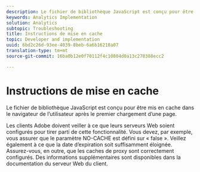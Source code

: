 ```yaml
---
description: Le fichier de bibliothèque JavaScript est conçu pour être mis en cache dans le navigateur de l’utilisateur après le premier chargement d’une page.
keywords: Analytics Implementation
solution: Analytics
subtopic: Troubleshooting
title: Instructions de mise en cache
topic: Developer and implementation
uuid: 6bd2c26d-93ee-4039-8beb-6a6b16218a07
translation-type: tm+mt
source-git-commit: 16ba0b12e0f70112f4c10804d0a13c278388ecc2

---
```



# Instructions de mise en cache

Le fichier de bibliothèque JavaScript est conçu pour être mis en cache dans le navigateur de l’utilisateur après le premier chargement d’une page.

Les clients Adobe doivent veiller à ce que leurs serveurs Web soient configurés pour tirer parti de cette fonctionnalité. Vous devez, par exemple, vous assurer que le paramètre NO-CACHE est défini sur « false ». Veillez également à ce que la date d’expiration soit suffisamment éloignée. Assurez-vous, en outre, que les caches de proxy sont correctement configurés. Des informations supplémentaires sont disponibles dans la documentation du serveur Web du client.
